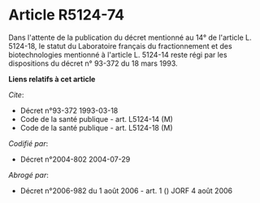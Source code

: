 # Article R5124-74

Dans l'attente de la publication du décret mentionné au 14° de l'article L. 5124-18, le statut du Laboratoire français du
fractionnement et des biotechnologies mentionné à l'article L. 5124-14 reste régi par les dispositions du décret n° 93-372 du
18 mars 1993.

**Liens relatifs à cet article**

_Cite_:

  - Décret n°93-372 1993-03-18
  - Code de la santé publique - art. L5124-14 (M)
  - Code de la santé publique - art. L5124-18 (M)

_Codifié par_:

  - Décret n°2004-802 2004-07-29

_Abrogé par_:

  - Décret n°2006-982 du 1 août 2006 - art. 1 () JORF 4 août 2006
